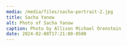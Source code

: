 ```yaml
---
media: /media/files/sacha-portrait-2.jpg
title: Sacha Yanow
alt: Photo of Sacha Yanow
caption: Photo by Allison Michael Orenstein
date: 2024-02-08T17:21:00-0500
---
```


